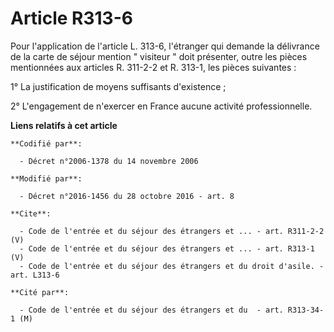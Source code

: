 # Article R313-6

Pour l'application de l'article L. 313-6, l'étranger qui demande la délivrance de la carte de séjour mention " visiteur "
doit présenter, outre les pièces mentionnées aux articles R. 311-2-2 et R. 313-1, les pièces suivantes : 

1° La justification de moyens suffisants d'existence ; 

2° L'engagement de n'exercer en France aucune activité professionnelle.

**Liens relatifs à cet article**

	**Codifié par**:

	  - Décret n°2006-1378 du 14 novembre 2006

	**Modifié par**:

	  - Décret n°2016-1456 du 28 octobre 2016 - art. 8

	**Cite**:

	  - Code de l'entrée et du séjour des étrangers et ... - art. R311-2-2 (V)
	  - Code de l'entrée et du séjour des étrangers et ... - art. R313-1 (V)
	  - Code de l'entrée et du séjour des étrangers et du droit d'asile. - art. L313-6

	**Cité par**:

	  - Code de l'entrée et du séjour des étrangers et du  - art. R313-34-1 (M)
